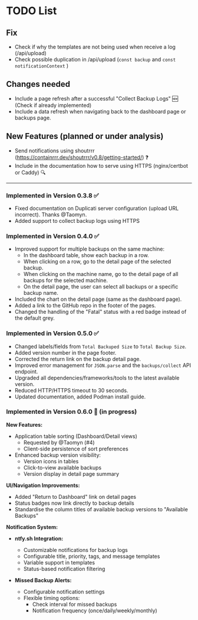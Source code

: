# TODO List

## Fix

- Check if why the templates are not being used when receive a log (/api/upload)
- Check possible duplication in /api/upload (`const backup` and   `const notificationContext` )

## Changes needed

- Include a page refresh after a successful "Collect Backup Logs" 🆕 (Check if already implemented)
- Include a data refresh when navigating back to the dashboard page or backups page.



## New Features (planned or under analysis)

- Send notifications using shoutrrr (https://containrrr.dev/shoutrrr/v0.8/getting-started/) ❓
- Include in the documentation how to serve using HTTPS (nginx/certbot or Caddy) 🔍

---

### Implemented in Version 0.3.8 ✅

- Fixed documentation on Duplicati server configuration (upload URL incorrect). Thanks @Taomyn.
- Added support to collect backup logs using HTTPS

### Implemented in Version 0.4.0 ✅

- Improved support for multiple backups on the same machine:
  - In the dashboard table, show each backup in a row.
  - When clicking on a row, go to the detail page of the selected backup.
  - When clicking on the machine name, go to the detail page of all backups for the selected machine.
  - On the detail page, the user can select all backups or a specific backup name.
- Included the chart on the detail page (same as the dashboard page).
- Added a link to the GitHub repo in the footer of the pages.
- Changed the handling of the "Fatal" status with a red badge instead of the default grey.

### Implemented in Version 0.5.0 ✅

- Changed labels/fields from `Total Backuped Size` to `Total Backup Size`.
- Added version number in the page footer.
- Corrected the return link on the backup detail page.
- Improved error management for `JSON.parse` and the `backups/collect` API endpoint.
- Upgraded all dependencies/frameworks/tools to the latest available version.
- Reduced HTTP/HTTPS timeout to 30 seconds.
- Updated documentation, added Podman install guide.

### Implemented in Version 0.6.0 🚧 (in progress)

**New Features:**
- Application table sorting (Dashboard/Detail views)
  - Requested by @Taomyn (#4)
  - Client-side persistence of sort preferences
- Enhanced backup version visibility:
  - Version icons in tables
  - Click-to-view available backups
  - Version display in detail page summary

**UI/Navigation Improvements:**
- Added "Return to Dashboard" link on detail pages
- Status badges now link directly to backup details
- Standardise the column titles of available backup versions to "Available Backups"

**Notification System:**
- **ntfy.sh Integration:**
  - Customizable notifications for backup logs
  - Configurable title, priority, tags, and message templates
  - Variable support in templates
  - Status-based notification filtering

- **Missed Backup Alerts:**
  - Configurable notification settings
  - Flexible timing options:
    - Check interval for missed backups
    - Notification frequency (once/daily/weekly/monthly)